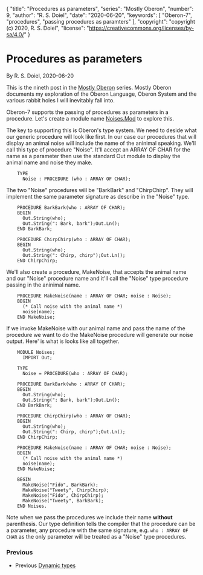 {
	"title": "Procedures as parameters",
	"series": "Mostly Oberon",
	"number": 9,
	"author": "R. S. Doiel",
	"date": "2020-06-20",
	"keywords": [ "Oberon-7", "procedures", "passing procedures as paramters" ],
	"copyright": "copyright (c) 2020, R. S. Doiel", 
	"license": "https://creativecommons.org/licenses/by-sa/4.0/" 
}


# Procedures as parameters

By R. S. Doiel, 2020-06-20

This is the nineth post in the [Mostly Oberon](../../04/11/Mostly-Oberon.html) series.
Mostly Oberon documents my exploration of the Oberon Language, Oberon System and the 
various rabbit holes I will inevitably fall into.

Oberon-7 supports the passing of procedures as parameters in a procedure. 
Let's create a module name [Noises.Mod](Noises.Mod) to explore this.

The key to supporting this is Oberon's type system.  We need to deside what our 
generic procedure will look like first. In our case our procedures that will display 
an animal noise will include the name of the aninimal speaking.  We'll call this type 
of procedure "Noise". It'll accept an ARRAY OF CHAR for the name as a parameter 
then use the standard Out module to display the animal name and noise they make.

```Oberon
    TYPE
      Noise : PROCEDURE (who : ARRAY OF CHAR);
```

The two "Noise" procedures will be "BarkBark" and "ChirpChirp". They will
implement the same parameter signature as describe in the "Noise" type.

```Oberon
    PROCEDURE BarkBark(who : ARRAY OF CHAR);
    BEGIN
      Out.String(who);
      Out.String(": Bark, bark");Out.Ln();
    END BarkBark;

    PROCEDURE ChirpChirp(who : ARRAY OF CHAR);
    BEGIN
      Out.String(who);
      Out.String(": Chirp, chirp");Out.Ln();
    END ChirpChirp;
```

We'll also create a procedure, MakeNoise, that accepts the animal name and
our "Noise" procedure name and it'll call the "Noise" type procedure 
passing in the aninimal name.

```Oberon
    PROCEDURE MakeNoise(name : ARRAY OF CHAR; noise : Noise);
    BEGIN
      (* Call noise with the animal name *)
      noise(name);
    END MakeNoise;
```

If we invoke MakeNoise with our animal name and pass the name of the 
procedure we want to do the MakeNoise procedure will generate our
noise output. Here' is what is looks like all together.

```Oberon
    MODULE Noises;
      IMPORT Out;
    
    TYPE 
      Noise = PROCEDURE(who : ARRAY OF CHAR);
    
    PROCEDURE BarkBark(who : ARRAY OF CHAR);
    BEGIN
      Out.String(who);
      Out.String(": Bark, bark");Out.Ln();
    END BarkBark;
    
    PROCEDURE ChirpChirp(who : ARRAY OF CHAR);
    BEGIN
      Out.String(who);
      Out.String(": Chirp, chirp");Out.Ln();
    END ChirpChirp;
    
    PROCEDURE MakeNoise(name : ARRAY OF CHAR; noise : Noise);
    BEGIN
      (* Call noise with the animal name *)
      noise(name);
    END MakeNoise;
    
    BEGIN
      MakeNoise("Fido", BarkBark);
      MakeNoise("Tweety", ChirpChirp);
      MakeNoise("Fido", ChirpChirp);
      MakeNoise("Tweety", BarkBark);
    END Noises.
```

Note when we pass the procedures we include their name **without** parenthesis.
Our type definition tells the compiler that the procedure can be a parameter,
any procedure with the same signature, e.g. `who : ARRAY OF CHAR` as the
only parameter will be treated as a "Noise" type procedures. 

### Previous 

+ Previous [Dynamic types](../../05/25/Dynamic-types.html) 


